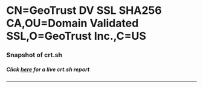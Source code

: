 # CN=GeoTrust DV SSL SHA256 CA,OU=Domain Validated SSL,O=GeoTrust Inc.,C=US
### Snapshot of crt.sh
##### Click [here](https://crt.sh/?q=Serial_660C1F12A66706C50DBCDB99EFB15B40) for a live crt.sh report

---
